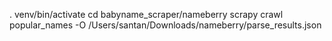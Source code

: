 

. venv/bin/activate
cd babyname_scraper/nameberry
scrapy crawl popular_names  -O /Users/santan/Downloads/nameberry/parse_results.json
